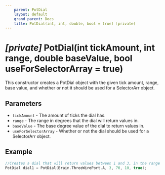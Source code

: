 ```yaml
---
    parent: PotDial
    layout: default
    grand_parent: Docs
    title: PotDial(int, int, double, bool = true) [private]
---
```

# *\[private\]* PotDial(int tickAmount, int range, double baseValue, bool useForSelectorArray = true)
This constructor creates a PotDial object with the given tick amount, range, base value, and whether or not it should be used for a SelectorArr object.

## Parameters
- `tickAmount` - The amount of ticks the dial has.
- `range` - The range in degrees that the dial will return values in.
- `baseValue` - The base degree value of the dial to return values in.
- `useForSelectorArray` - Whether or not the dial should be used for a SelectorArr object.  

## Example
```cpp
//Creates a dial that will return values between 1 and 3, in the range of 10 to 80 degrees, and will be used for a SelectorArr object
PotDial dial1 = PotDial(Brain.ThreeWirePort.A, 3, 70, 10, true);
```